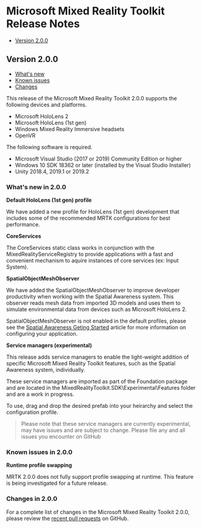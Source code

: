 # Microsoft Mixed Reality Toolkit Release Notes

- [Version 2.0.0](#version-2.0.0)

## Version 2.0.0

- [What's new](#whats-new-in-2.0.0)
- [Known issues](#known-issues-in-2.0.0)
- [Changes](#changes-in-2.0.0)

This release of the Microsoft Mixed Reality Toolkit 2.0.0 supports the following devices and platforms.

- Microsoft HoloLens 2
- Microsoft HoloLens (1st gen)
- Windows Mixed Reality Immersive headsets
- OpenVR

The following software is required.

- Microsoft Visual Studio (2017 or 2019) Community Edition or higher
- Windows 10 SDK 18362 or later (installed by the Visual Studio Installer)
- Unity 2018.4, 2019.1 or 2019.2

### What's new in 2.0.0

**Default HoloLens (1st gen) profile**

We have added a new profile for HoloLens (1st gen) development that includes some of the
recommended MRTK configurations for best performance.

**CoreServices**

The CoreServices static class works in conjunction with the MixedRealityServiceRegistry
to provide applications with a fast and convenient mechanism to aquire instances of core
services (ex: Input System).

**SpatialObjectMeshObserver**

We have added the SpatialObjectMeshObserver to improve developer productivity when working
with the Spatial Awareness system. This observer reads mesh data from imported 3D models
and uses them to simulate environmental data from devices such as Microsoft HoloLens 2.

SpatialObjectMeshObserver is not enabled in the default profiles, please see the
[Spatial Awareness Geting Started](SpatialAwareness/SpatialAwarenessGettingStarted.md) article
for more information on configuring your application. 

**Service managers (experimental)**

This release adds service managers to enable the light-weight addition of specific Microsoft 
Mixed Reality Toolkit features, such as the Spatial Awareness system, individually.

These service managers are imported as part of the Foundation package and are located in the
MixedRealityToolkit.SDK\Experimental\Features folder and are a work in progress. 

To use, drag and drop the desired prefab into your heirarchy and select the configuration
profile. 

> Please note that these service managers are currently experimental, may have issues and
are subject to change. Please file any and all issues you encounter on GitHub

### Known issues in 2.0.0

**Runtime profile swapping**

MRTK 2.0.0 does not fully support profile swapping at runtime. This feature is being
investigated for a future release.

### Changes in 2.0.0

For a complete list of changes in the Microsoft Mixed Reality Toolkit 2.0.0, please review
the [recent pull requests](https://github.com/microsoft/MixedRealityToolkit-Unity/pulls?page=2&q=is%3Apr+is%3Aclosed) 
on GitHub.